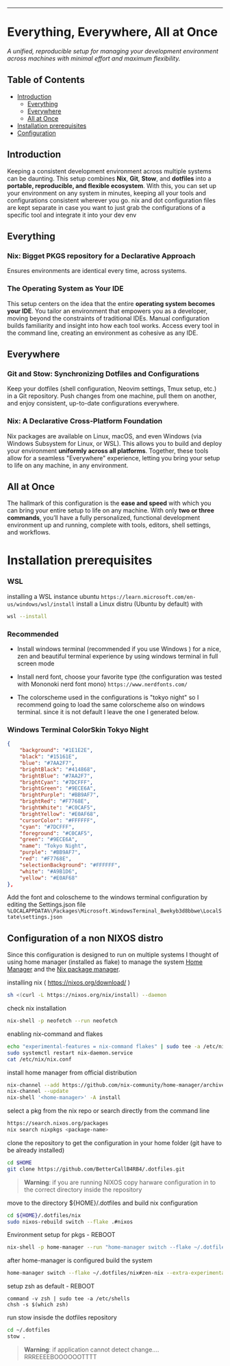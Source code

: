 
---

# Everything, Everywhere, All at Once

*A unified, reproducible setup for managing your development environment across machines with minimal effort and maximum flexibility.*

## Table of Contents
- [Introduction](#introduction)
    - [Everything](#everything)
    - [Everywhere](#everywhere)
    - [All at Once](#all-at-once)
- [Installation prerequisites](#installation-prerequisites)
- [Configuration](#Configuration)

## Introduction

Keeping a consistent development environment across multiple systems can be daunting. This setup combines **Nix**, **Git**, **Stow**, and **dotfiles** into a **portable, reproducible, and flexible ecosystem**. With this, you can set up your environment on any system in minutes, keeping all your tools and configurations consistent wherever you go.
nix and dot configuration files are kept separate in case you want to just grab the configurations of a specific tool and integrate it into your dev env

## Everything

### Nix: Bigget PKGS repository for a Declarative Approach
Ensures environments are identical every time, across systems.

### The Operating System as Your IDE
This setup centers on the idea that the entire **operating system becomes your IDE**. You tailor an environment that empowers you as a developer, moving beyond the constraints of traditional IDEs. Manual configuration builds familiarity and insight into how each tool works. Access every tool in the command line, creating an environment as cohesive as any IDE.

## Everywhere

### Git and Stow: Synchronizing Dotfiles and Configurations
Keep your dotfiles (shell configuration, Neovim settings, Tmux setup, etc.) in a Git repository. Push changes from one machine, pull them on another, and enjoy consistent, up-to-date configurations everywhere.
  

### Nix: A Declarative Cross-Platform Foundation
Nix packages are available on Linux, macOS, and even Windows (via Windows Subsystem for Linux, or WSL). This allows you to build and deploy your environment **uniformly across all platforms**.
Together, these tools allow for a seamless "Everywhere" experience, letting you bring your setup to life on any machine, in any environment.

## All at Once
The hallmark of this configuration is the **ease and speed** with which you can bring your entire setup to life on any machine. With only **two or three commands**, you’ll have a fully personalized, functional development environment up and running, complete with tools, editors, shell settings, and workflows.

# Installation prerequisites

### WSL

installing a WSL instance ubuntu ```https://learn.microsoft.com/en-us/windows/wsl/install```
install a Linux distru (Ubuntu by default) with
```bash
wsl --install
```

### Recommended
* Install windows terminal (recommended if you use Windows ) for a nice, zen and beautiful terminal experience by using windows terminal in full screen mode<br>

* Install nerd font, choose your favorite type (the configuration was tested with Mononoki nerd font mono) ```https://www.nerdfonts.com/```

* The colorscheme used in the configurations is "tokyo night" so I recommend going to load the same colorscheme also on windows terminal. since it is not default I leave the one I generated below.
### Windows Terminal ColorSkin Tokyo Night
```json
{
    "background": "#1E1E2E",
    "black": "#15161E",
    "blue": "#7AA2F7",
    "brightBlack": "#414868",
    "brightBlue": "#7AA2F7",
    "brightCyan": "#7DCFFF",
    "brightGreen": "#9ECE6A",
    "brightPurple": "#BB9AF7",
    "brightRed": "#F7768E",
    "brightWhite": "#C0CAF5",
    "brightYellow": "#E0AF68",
    "cursorColor": "#FFFFFF",
    "cyan": "#7DCFFF",
    "foreground": "#C0CAF5",
    "green": "#9ECE6A",
    "name": "Tokyo Night",
    "purple": "#BB9AF7",
    "red": "#F7768E",
    "selectionBackground": "#FFFFFF",
    "white": "#A9B1D6",
    "yellow": "#E0AF68"
},
```

Add the font and coloscheme to the windows terminal configuration by editing the Settings.json file
```%LOCALAPPDATA%\Packages\Microsoft.WindowsTerminal_8wekyb3d8bbwe\LocalState\settings.json```

## Configuration of a non NIXOS distro

Since this configuration is designed to run on multiple systems I thought of using home manager (installed as flake) to manage the system [Home Manager](https://github.com/nix-community/home-manager) and the [Nix package manager](https://nixos.org/nix/).<br> 

installing nix ( https://nixos.org/download/ )
```bash
sh <(curl -L https://nixos.org/nix/install) --daemon
```

check nix installation
```bash
nix-shell -p neofetch --run neofetch
```

enabling nix-command and flakes 
```bash
echo "experimental-features = nix-command flakes" | sudo tee -a /etc/nix/nix.conf
sudo systemctl restart nix-daemon.service
cat /etc/nix/nix.conf
```

install home manager from official distribution
```bash
nix-channel --add https://github.com/nix-community/home-manager/archive/master.tar.gz home-manager
nix-channel --update
nix-shell '<home-manager>' -A install
```

select a pkg from the nix repo or search directly from the command line
```bash
https://search.nixos.org/packages
nix search nixpkgs <package-name>
```

clone the repository to get the configuration in your home folder (git have to be already installed)
```bash
cd $HOME
git clone https://github.com/BetterCallB4RB4/.dotfiles.git
```

> **Warning**: if you are running NIXOS copy harware configuration in to the correct directory inside the repository

move to the directory ${HOME}/.dotfiles and build nix configuration 
```bash
cd ${HOME}/.dotfiles/nix
sudo nixos-rebuild switch --flake .#nixos
```

Environment setup for pkgs - REBOOT
```bash
nix-shell -p home-manager --run "home-manager switch --flake ~/.dotfiles/nix#zen-nix --extra-experimental-features 'nix-command flakes' --impure"
```

after home-manager is configured build the system
```bash
home-manager switch --flake ~/.dotfiles/nix#zen-nix --extra-experimental-features "nix-command flakes" --impure
```

setup zsh as default - REBOOT
```
command -v zsh | sudo tee -a /etc/shells
chsh -s $(which zsh)
```

run stow insisde the dotfiles repository
```bash
cd ~/.dotfiles
stow .
```

> **Warning**: if application cannot detect change.... RRREEEEBOOOOOOTTTT 






